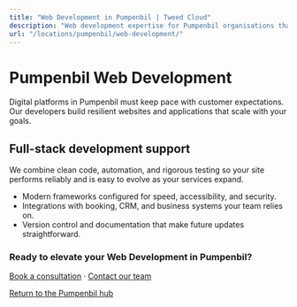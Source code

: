 ```yaml
---
title: "Web Development in Pumpenbil | Tweed Cloud"
description: "Web development expertise for Pumpenbil organisations that need dependable platforms."
url: "/locations/pumpenbil/web-development/"
---
```


# Pumpenbil Web Development

Digital platforms in Pumpenbil must keep pace with customer expectations. Our developers build resilient websites and applications that scale with your goals.

## Full-stack development support

We combine clean code, automation, and rigorous testing so your site performs reliably and is easy to evolve as your services expand.

- Modern frameworks configured for speed, accessibility, and security.
- Integrations with booking, CRM, and business systems your team relies on.
- Version control and documentation that make future updates straightforward.

### Ready to elevate your Web Development in Pumpenbil?

[Book a consultation](/consultation/) · [Contact our team](/contact/)

[Return to the Pumpenbil hub](/locations/pumpenbil/)
